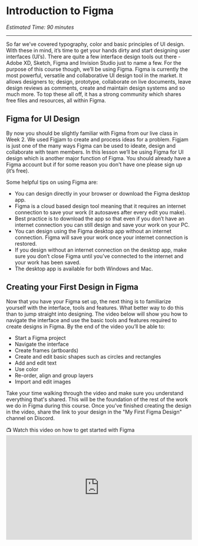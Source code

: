 # Introduction to Figma
*Estimated Time: 90 minutes*

---

So far we’ve covered typography, color and basic principles of UI design. With these in mind, it’s time to get your hands dirty and start designing user interfaces (UI’s). There are quite a few interface design tools out there - Adobe XD, Sketch, Figma and Invision Studio just to name a few. For the purpose of this course though, we’ll be using Figma. Figma is currently the most powerful, versatile and collaborative UI design tool in the market. It allows designers to; design, prototype, collaborate on live documents, leave design reviews as comments, create and maintain design systems and so much more. To top these all off, it has a strong community which shares free files and resources, all within Figma. 


## Figma for UI Design

By now you should be slightly familiar with Figma from our live class in Week 2. We used Figjam to create and process ideas for a problem. Figjam is just one of the many ways Figma can be used to ideate, design and collaborate with team members. In this lesson we’ll be using Figma for UI design which is another major function of Figma. You should already have a Figma account but if for some reason you don't have one please sign up (it’s free). 

Some helpful tips on using Figma are:
- You can design directly in your browser or download the Figma desktop app. 
- Figma is a cloud based design tool meaning that it requires an internet connection to save your work (it autosaves after every edit you make). 
- Best practice is to download the app so that even if you don’t have an internet connection you can still design and save your work on your PC. 
- You can design using the Figma desktop app without an internet connection. Figma will save your work once your internet connection is restored.
- If you design without an internet connection on the desktop app, make sure you don’t close Figma until you’ve connected to the internet and your work has been saved.
- The desktop app is available for both Windows and Mac.  


## Creating your First Design in Figma

Now that you have your Figma set up, the next thing is to familiarize yourself with the interface, tools and features. What better way to do this than to jump straight into designing. The video below will show you how to navigate the interface and use the basic tools and features required to create designs in Figma. By the end of the video you’ll be able to:

- Start a Figma project 
- Navigate the interface
- Create frames (artboards)
- Create and edit basic shapes such as circles and rectangles
- Add and edit text 
- Use color
- Re-order, align and group layers
- Import and edit images

Take your time walking through the video and make sure you understand everything that's shared. This will be the foundation of the rest of the work we do in Figma during this course. Once you’ve finished creating the design in the video, share the link to your design in the "My First Figma Design" channel on Discord.

<aside> 
  📺 Watch this video on how to get started with Figma
</aside>

<div style="position: relative; padding-bottom: 56.25%; height: 0;"><iframe width="560" height="315" src="https://www.youtube.com/embed/eZJOSK4gXl4" title="YouTube video player" frameborder="0" allow="accelerometer; autoplay; clipboard-write; encrypted-media; gyroscope; picture-in-picture" allowfullscreen style="position: absolute; top: 0; left: 0; width: 100%; height: 100%;"></iframe>
</div>


